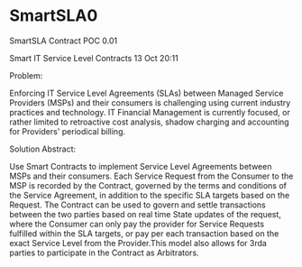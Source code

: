 # SmartSLA0
SmartSLA Contract POC 0.01

Smart IT Service Level Contracts
13 Oct 20:11

Problem:

Enforcing IT Service Level Agreements (SLAs) between Managed Service Providers (MSPs) and their consumers is challenging using current industry practices and technology. IT Financial Management is currently focused, or rather limited to retroactive cost analysis, shadow charging and accounting for Providers' periodical billing.

Solution Abstract:

Use Smart Contracts to implement Service Level Agreements between MSPs and their consumers. Each Service Request from the Consumer to the MSP is recorded by the Contract, governed by the terms and conditions of the Service Agreement, in addition to the specific SLA targets based on the Request.
The Contract can be used to govern and settle transactions between the two parties based on real time State updates of the request, where the Consumer can only pay the provider for Service Requests fulfilled within the SLA targets, or pay per each transaction based on the exact Service Level from the Provider.This model also allows for 3rda parties to participate in the Contract as Arbitrators.
